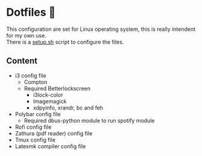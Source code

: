 # Dotfiles :wrench:

This configuration are set for Linux operating system, this is really intendent for my own use.<br>
There is a [setup.sh](https://github.com/fredo0522/Dotfiles/blob/master/setup.sh) script to configure the files. <br>

## Content
  * i3 config file
    * Compton
    * Required Betterlockscreen
        * i3lock-color
        * Imagemagick
        * xdpyinfo, xrandr, bc and feh
  * Polybar config file
    * Required dbus-python module to run spotify module
  * Rofi config file
  * Zathura (pdf reader) config file
  * Tmux config file
  * Latexmk compiler config file


